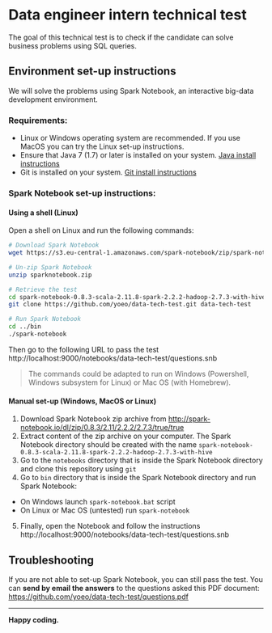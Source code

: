 # Data engineer intern technical test

The goal of this technical test is to check if the candidate
can solve business problems using SQL queries.

## Environment set-up instructions

We will solve the problems using Spark Notebook,
an interactive big-data development environment.

### Requirements:

* Linux or Windows operating system are recommended.
  If you use MacOS you can try the Linux set-up instructions.
* Ensure that Java 7 (1.7) or later is installed on your system.
  [Java install instructions](https://java.com/en/download/help/download_options.xml)
* Git is installed on your system.
  [Git install instructions](https://git-scm.com/book/en/v2/Getting-Started-Installing-Git)

### Spark Notebook set-up instructions:

#### Using a shell (Linux)

Open a shell on Linux and run the following commands:
```bash
# Download Spark Notebook
wget https://s3.eu-central-1.amazonaws.com/spark-notebook/zip/spark-notebook-0.8.3-scala-2.11.8-spark-2.2.2-hadoop-2.7.3-with-hive.zip?max-keys=100000 -O sparknotebook.zip

# Un-zip Spark Notebook
unzip sparknotebook.zip

# Retrieve the test
cd spark-notebook-0.8.3-scala-2.11.8-spark-2.2.2-hadoop-2.7.3-with-hive/notebooks
git clone https://github.com/yoeo/data-tech-test.git data-tech-test

# Run Spark Notebook
cd ../bin
./spark-notebook
```

Then go to the following URL to pass the test
http://localhost:9000/notebooks/data-tech-test/questions.snb

> The commands could be adapted to run on
> Windows (Powershell, Windows subsystem for Linux) or Mac OS (with Homebrew).

#### Manual set-up (Windows, MacOS or Linux)

1. Download Spark Notebook zip archive from
  http://spark-notebook.io/dl/zip/0.8.3/2.11/2.2.2/2.7.3/true/true
2. Extract content of the zip archive on your computer.
  The Spark Notebook directory should be created with the name
  `spark-notebook-0.8.3-scala-2.11.8-spark-2.2.2-hadoop-2.7.3-with-hive`
3. Go to the `notebooks` directory that is inside the Spark Notebook directory
  and clone this repository using `git`
4. Go to `bin` directory that is inside the Spark Notebook directory
  and run Spark Notebook:
  * On Windows launch `spark-notebook.bat` script
  * On Linux or Mac OS (untested) run `spark-notebook`
5. Finally, open the Notebook and follow the instructions
  http://localhost:9000/notebooks/data-tech-test/questions.snb


## Troubleshooting

If you are not able to set-up Spark Notebook, you can still pass the test.
You can **send by email the answers** to the questions asked this PDF document:
https://github.com/yoeo/data-tech-test/questions.pdf

---

**Happy coding.**
